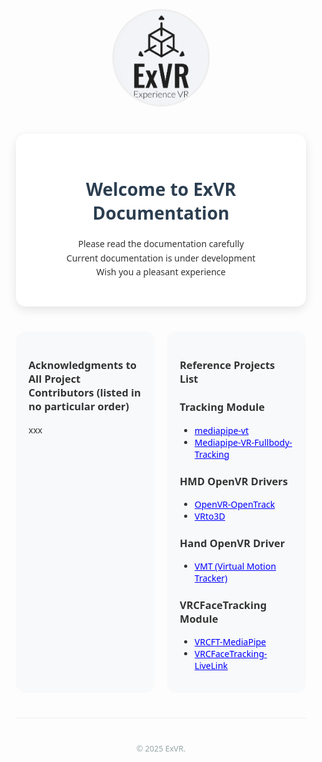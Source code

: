 <div style="max-width: 900px; margin: 50px auto; padding: 20px; font-family: 'Segoe UI', Tahoma, Geneva, Verdana, sans-serif; color: #333;">

<div style="text-align: center; margin: 40px 0">
    <img src="res/images/logo.png" alt="Logo" style="width: 150px; height: 150px; border-radius: 50%; object-fit: contain; border: 3px solid #eee">
</div>

<!--
<div style="text-align: center; margin: 30px 0">
    <a href="https://exvr-doc.github.io/#/zh-cn/guide" style="margin: 0 15px; text-decoration: none; color: #2c3e50; font-weight: 1500">Quick Start</a>
    <a href="https://exvr-doc.github.io/#/zh-cn/extra" style="margin: 0 15px; text-decoration: none; color: #2c3e50; font-weight: 1500">Extensions</a>
    <a href="https://exvr-doc.github.io/#/zh-cn/problems_list" style="margin: 0 15px; text-decoration: none; color: #2c3e50; font-weight: 1500">FAQ</a>
</div>
-->

<div style="background: #ffffff; padding: 30px; border-radius: 15px; box-shadow: 0 5px 15px rgba(0,0,0,0.1); margin: 30px 0">
    <h1 style="color: #2c3e50; text-align: center; margin-bottom: 20px">Welcome to ExVR Documentation</h1>
    <p style="line-height: 1.6; text-align: center">
        Please read the documentation carefully<br>
        Current documentation is under development<br>
        Wish you a pleasant experience
    </p>
</div>

<div style="display: grid; grid-template-columns: repeat(2, 1fr); gap: 20px; margin: 40px 0">
    <div style="padding: 20px; background: #f8f9fa; border-radius: 15px">
        <h3>Acknowledgments to All Project Contributors (listed in no particular order)</h3>
        <p>xxx</p>
    </div>
    <div style="padding: 20px; background: #f8f9fa; border-radius: 15px">
        <h3>Reference Projects List</h3>
        <h3>Tracking Module</h3>
        <ul>
            <li><a href="https://github.com/nuekaze/mediapipe-vt" style="color: #0000ff">mediapipe-vt</a></li>
            <li><a href="https://github.com/ju1ce/Mediapipe-VR-Fullbody-Tracking/" style="color: #0000ff">Mediapipe-VR-Fullbody-Tracking</a></li>
        </ul>
        <h3>HMD OpenVR Drivers</h3>
        <ul>
            <li><a href="https://github.com/r57zone/OpenVR-OpenTrack" style="color: #0000ff">OpenVR-OpenTrack</a></li>
            <li><a href="https://github.com/oneup03/VRto3D" style="color: #0000ff">VRto3D</a></li>
        </ul>
        <h3>Hand OpenVR Driver</h3>
        <ul>
            <li><a href="https://github.com/gpsnmeajp/VirtualMotionTracker/" style="color: #0000ff">VMT (Virtual Motion Tracker)</a></li>
        </ul>
        <h3>VRCFaceTracking Module</h3>
        <ul>
            <li><a href="https://github.com/Codel1417/VRCFT-MediaPipe" style="color: #0000ff">VRCFT-MediaPipe</a></li>
            <li><a href="https://github.com/kusomaigo/VRCFaceTracking-LiveLink/" style="color: #0000ff">VRCFaceTracking-LiveLink</a></li>
        </ul>
    </div>
</div>

<hr style="border: 0; height: 1px; background: #eee; margin: 40px 0">
<div style="text-align: center; color: #95a5a6; font-size: 0.9em">
    © 2025 ExVR.
</div>

</div>